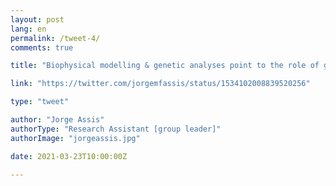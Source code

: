 ```yaml
---
layout: post
lang: en
permalink: /tweet-4/
comments: true

title: "Biophysical modelling & genetic analyses point to the role of grazers in mediating seagrass connectivity."

link: "https://twitter.com/jorgemfassis/status/1534102008839520256"

type: "tweet"

author: "Jorge Assis"
authorType: "Research Assistant [group leader]"
authorImage: "jorgeassis.jpg"

date: 2021-03-23T10:00:00Z

---
```

